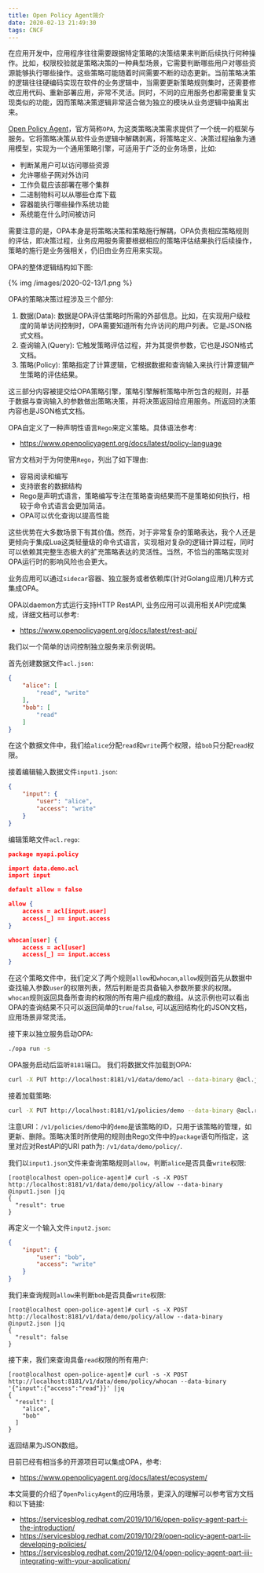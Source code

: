 ```yaml
---
title: Open Policy Agent简介
date: 2020-02-13 21:49:30
tags: CNCF
---
```

在应用开发中，应用程序往往需要跟据特定策略的决策结果来判断后续执行何种操作。比如，权限校验就是策略决策的一种典型场景，它需要判断哪些用户对哪些资源能够执行哪些操作。这些策略可能随着时间需要不断的动态更新。当前策略决策的逻辑往往硬编码实现在软件的业务逻辑中，当需要更新策略规则集时，还需要修改应用代码、重新部署应用，非常不灵活。同时，不同的应用服务也都需要重复实现类似的功能，因而策略决策逻辑非常适合做为独立的模块从业务逻辑中抽离出来。

[Open Policy Agent](https://www.openpolicyagent.org/)，官方简称`OPA`, 为这类策略决策需求提供了一个统一的框架与服务。它将策略决策从软件业务逻辑中解耦剥离，将策略定义、决策过程抽象为通用模型，实现为一个通用策略引擎，可适用于广泛的业务场景，比如:

* 判断某用户可以访问哪些资源
* 允许哪些子网对外访问
* 工作负载应该部署在哪个集群
* 二进制物料可以从哪些仓库下载
* 容器能执行哪些操作系统功能
* 系统能在什么时间被访问

需要注意的是，OPA本身是将策略决策和策略施行解耦，OPA负责相应策略规则的评估，即决策过程，业务应用服务需要根据相应的策略评估结果执行后续操作，策略的施行是业务强相关，仍旧由业务应用来实现。

OPA的整体逻辑结构如下图:

{% img /images/2020-02-13/1.png %}

<!--more-->

OPA的策略决策过程涉及三个部分:

1. 数据(Data): 数据是OPA评估策略时所需的外部信息。比如，在实现用户级粒度的简单访问控制时，OPA需要知道所有允许访问的用户列表。它是JSON格式文档。
2. 查询输入(Query): 它触发策略评估过程，并为其提供参数，它也是JSON格式文档。
3. 策略(Policy): 策略指定了计算逻辑，它根据数据和查询输入来执行计算逻辑产生策略的评估结果。

这三部分内容被提交给OPA策略引擎，策略引擎解析策略中所包含的规则，并基于数据与查询输入的参数做出策略决策，并将决策返回给应用服务。所返回的决策内容也是JSON格式文档。


OPA自定义了一种声明性语言`Rego`来定义策略。具体语法参考:

* https://www.openpolicyagent.org/docs/latest/policy-language

官方文档对于为何使用`Rego`，列出了如下理由:
* 容易阅读和编写
* 支持嵌套的数据结构
* Rego是声明式语言，策略编写专注在策略查询结果而不是策略如何执行，相较于命令式语言会更加简洁。
* OPA可以优化查询以提高性能

这些优势在大多数场景下有其价值。然而，对于非常复杂的策略表达，我个人还是更倾向于集成Lua这类轻量级的命令式语言，实现相对复杂的逻辑计算过程，同时可以依赖其完整生态极大的扩充策略表达的灵活性。当然，不恰当的策略实现对OPA运行时的影响风险也会更大。

业务应用可以通过`sidecar`容器、独立服务或者依赖库(针对Golang应用)几种方式集成OPA。

OPA以daemon方式运行支持HTTP RestAPI, 业务应用可以调用相关API完成集成，详细文档可以参考:

* https://www.openpolicyagent.org/docs/latest/rest-api/

我们以一个简单的访问控制独立服务来示例说明。

首先创建数据文件`acl.json`:
```json
{
    "alice": [
        "read", "write"
    ],
    "bob": [
        "read"
    ]
}
```

在这个数据文件中，我们给`alice`分配`read`和`write`两个权限，给`bob`只分配`read`权限。

接着编辑输入数据文件`input1.json`:
```json
{
    "input": {
        "user": "alice",
        "access": "write"
    }
}
```

编辑策略文件`acl.rego`:
```json
package myapi.policy

import data.demo.acl
import input

default allow = false

allow {
    access = acl[input.user]
    access[_] == input.access
}

whocan[user] {
    access = acl[user]
    access[_] == input.access
}
```
在这个策略文件中，我们定义了两个规则`allow`和`whocan`,`allow`规则首先从数据中查找输入参数`user`的权限列表，然后判断是否具备输入参数所要求的权限。`whocan`规则返回具备所查询的权限的所有用户组成的数组。从这示例也可以看出OPA的查询结果不只可以返回简单的`true`/`false`, 可以返回结构化的JSON文档，应用场景非常灵活。

接下来以独立服务启动OPA:
```bash
./opa run -s
```

OPA服务启动后监听`8181`端口。
我们将数据文件加载到OPA:
```bash
curl -X PUT http://localhost:8181/v1/data/demo/acl --data-binary @acl.json
```

接着加载策略:
```bash
curl -X PUT http://localhost:8181/v1/policies/demo --data-binary @acl.rego
```

注意URI：`/v1/policies/demo`中的`demo`是该策略的ID，只用于该策略的管理，如更新、删除。策略决策时所使用的规则由Rego文件中的`package`语句所指定，这里对应对RestAPI的URI path为: `/v1/data/demo/policy/`.

我们以`input1.json`文件来查询策略规则`allow`，判断`alice`是否具备`write`权限:
```plain
[root@localhost open-police-agent]# curl -s -X POST http://localhost:8181/v1/data/demo/policy/allow --data-binary @input1.json |jq
{
  "result": true
}
```

再定义一个输入文件`input2.json`:
```json
{
    "input": {
        "user": "bob",
        "access": "write"
    }
}
```

我们来查询规则`allow`来判断`bob`是否具备`write`权限:
```plain
[root@localhost open-police-agent]# curl -s -X POST http://localhost:8181/v1/data/demo/policy/allow --data-binary @input2.json |jq
{
  "result": false
}
```

接下来，我们来查询具备`read`权限的所有用户:
```plain
[root@localhost open-police-agent]# curl -s -X POST http://localhost:8181/v1/data/demo/policy/whocan --data-binary '{"input":{"access":"read"}}' |jq
{
  "result": [
    "alice",
    "bob"
  ]
}
```

返回结果为JSON数组。

目前已经有相当多的开源项目可以集成OPA，参考:

* https://www.openpolicyagent.org/docs/latest/ecosystem/

本文简要的介绍了`OpenPolicyAgent`的应用场景，更深入的理解可以参考官方文档和以下链接:
* https://servicesblog.redhat.com/2019/10/16/open-policy-agent-part-i-the-introduction/
* https://servicesblog.redhat.com/2019/10/29/open-policy-agent-part-ii-developing-policies/
* https://servicesblog.redhat.com/2019/12/04/open-policy-agent-part-iii-integrating-with-your-application/
